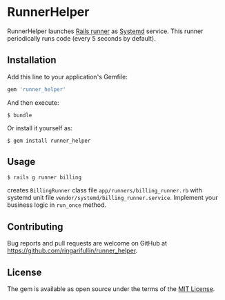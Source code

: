 # RunnerHelper

RunnerHelper launches [Rails runner](http://guides.rubyonrails.org/command_line.html#rails-runner) as [Systemd](https://www.freedesktop.org/wiki/Software/systemd/) service. This runner periodically runs code (every 5 seconds by default).

## Installation

Add this line to your application's Gemfile:

```ruby
gem 'runner_helper'
```

And then execute:

    $ bundle

Or install it yourself as:

    $ gem install runner_helper

## Usage

    $ rails g runner billing

creates `BillingRunner` class file `app/runners/billing_runner.rb` with systemd unit file `vendor/systemd/billing_runner.service`. Implement your business logic in `run_once` method.

## Contributing

Bug reports and pull requests are welcome on GitHub at https://github.com/ringarifullin/runner_helper.


## License

The gem is available as open source under the terms of the [MIT License](http://opensource.org/licenses/MIT).
